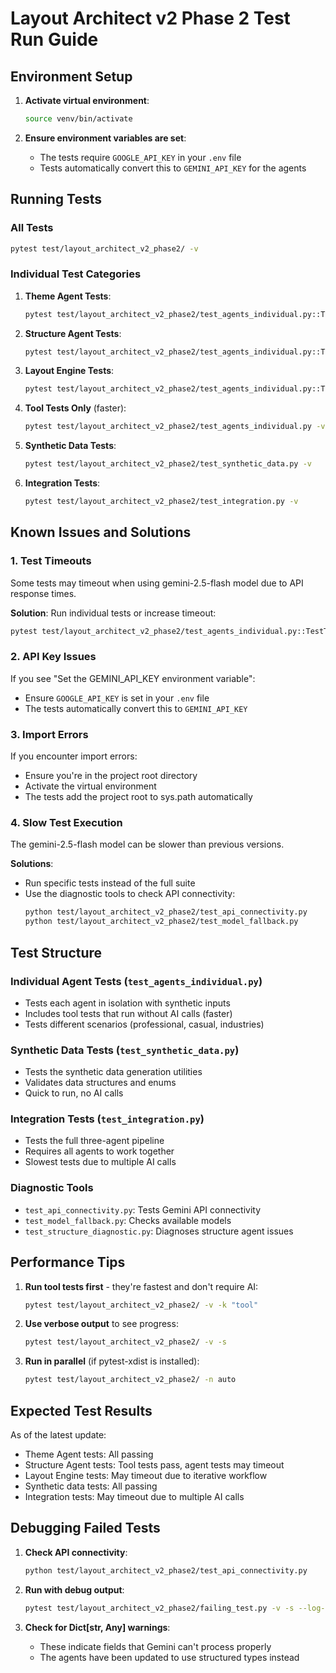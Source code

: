 # Layout Architect v2 Phase 2 Test Run Guide

## Environment Setup

1. **Activate virtual environment**:
   ```bash
   source venv/bin/activate
   ```

2. **Ensure environment variables are set**:
   - The tests require `GOOGLE_API_KEY` in your `.env` file
   - Tests automatically convert this to `GEMINI_API_KEY` for the agents

## Running Tests

### All Tests
```bash
pytest test/layout_architect_v2_phase2/ -v
```

### Individual Test Categories

1. **Theme Agent Tests**:
   ```bash
   pytest test/layout_architect_v2_phase2/test_agents_individual.py::TestThemeAgent -v
   ```

2. **Structure Agent Tests**:
   ```bash
   pytest test/layout_architect_v2_phase2/test_agents_individual.py::TestStructureAgent -v
   ```

3. **Layout Engine Tests**:
   ```bash
   pytest test/layout_architect_v2_phase2/test_agents_individual.py::TestLayoutEngine -v
   ```

4. **Tool Tests Only** (faster):
   ```bash
   pytest test/layout_architect_v2_phase2/test_agents_individual.py -v -k "tool"
   ```

5. **Synthetic Data Tests**:
   ```bash
   pytest test/layout_architect_v2_phase2/test_synthetic_data.py -v
   ```

6. **Integration Tests**:
   ```bash
   pytest test/layout_architect_v2_phase2/test_integration.py -v
   ```

## Known Issues and Solutions

### 1. Test Timeouts
Some tests may timeout when using gemini-2.5-flash model due to API response times.

**Solution**: Run individual tests or increase timeout:
```bash
pytest test/layout_architect_v2_phase2/test_agents_individual.py::TestThemeAgent::test_theme_generation_professional -v --timeout=120
```

### 2. API Key Issues
If you see "Set the GEMINI_API_KEY environment variable":
- Ensure `GOOGLE_API_KEY` is set in your `.env` file
- The tests automatically convert this to `GEMINI_API_KEY`

### 3. Import Errors
If you encounter import errors:
- Ensure you're in the project root directory
- Activate the virtual environment
- The tests add the project root to sys.path automatically

### 4. Slow Test Execution
The gemini-2.5-flash model can be slower than previous versions.

**Solutions**:
- Run specific tests instead of the full suite
- Use the diagnostic tools to check API connectivity:
  ```bash
  python test/layout_architect_v2_phase2/test_api_connectivity.py
  python test/layout_architect_v2_phase2/test_model_fallback.py
  ```

## Test Structure

### Individual Agent Tests (`test_agents_individual.py`)
- Tests each agent in isolation with synthetic inputs
- Includes tool tests that run without AI calls (faster)
- Tests different scenarios (professional, casual, industries)

### Synthetic Data Tests (`test_synthetic_data.py`)
- Tests the synthetic data generation utilities
- Validates data structures and enums
- Quick to run, no AI calls

### Integration Tests (`test_integration.py`)
- Tests the full three-agent pipeline
- Requires all agents to work together
- Slowest tests due to multiple AI calls

### Diagnostic Tools
- `test_api_connectivity.py`: Tests Gemini API connectivity
- `test_model_fallback.py`: Checks available models
- `test_structure_diagnostic.py`: Diagnoses structure agent issues

## Performance Tips

1. **Run tool tests first** - they're fastest and don't require AI:
   ```bash
   pytest test/layout_architect_v2_phase2/ -v -k "tool"
   ```

2. **Use verbose output** to see progress:
   ```bash
   pytest test/layout_architect_v2_phase2/ -v -s
   ```

3. **Run in parallel** (if pytest-xdist is installed):
   ```bash
   pytest test/layout_architect_v2_phase2/ -n auto
   ```

## Expected Test Results

As of the latest update:
- Theme Agent tests: All passing
- Structure Agent tests: Tool tests pass, agent tests may timeout
- Layout Engine tests: May timeout due to iterative workflow
- Synthetic data tests: All passing
- Integration tests: May timeout due to multiple AI calls

## Debugging Failed Tests

1. **Check API connectivity**:
   ```bash
   python test/layout_architect_v2_phase2/test_api_connectivity.py
   ```

2. **Run with debug output**:
   ```bash
   pytest test/layout_architect_v2_phase2/failing_test.py -v -s --log-cli-level=DEBUG
   ```

3. **Check for Dict[str, Any] warnings**:
   - These indicate fields that Gemini can't process properly
   - The agents have been updated to use structured types instead